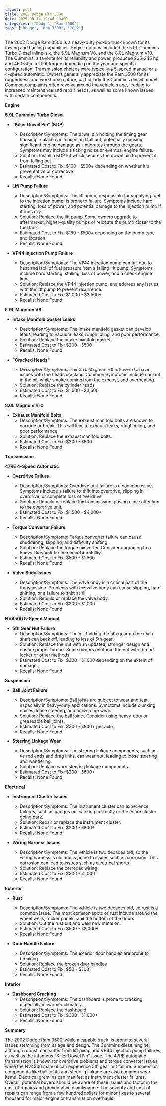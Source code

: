```yaml
---
layout: post
title: 2002 Dodge Ram 3500
date: 2025-03-14 12:46 -0400
categories: ["Dodge", "Ram 3500"]
tags: ["Dodge", "Ram 3500", "2002"]
---
```

The 2002 Dodge Ram 3500 is a heavy-duty pickup truck known for its towing and hauling capabilities. Engine options included the 5.9L Cummins Turbo Diesel inline-six, the 5.9L Magnum V8, and the 8.0L Magnum V10. The Cummins, a favorite for its reliability and power, produced 235-245 hp and 460-505 lb-ft of torque depending on the year and specific configuration. Transmission choices were typically a 5-speed manual or a 4-speed automatic. Owners generally appreciate the Ram 3500 for its ruggedness and workhorse nature, particularly the Cummins diesel model. Common complaints often revolve around the vehicle's age, leading to increased maintenance and repair needs, as well as some known issues with certain components.

**Engine**

**5.9L Cummins Turbo Diesel**

*   **"Killer Dowel Pin" (KDP)**
    *   Description/Symptoms: The dowel pin holding the timing gear housing in place can loosen and fall out, potentially causing significant engine damage as it migrates through the gears. Symptoms may include a ticking noise or eventual engine failure.
    *   Solution: Install a KDP kit which secures the dowel pin to prevent it from falling out.
    *   Estimated Cost to Fix: $100 - $500+ depending on whether it's preventative or corrective.
    *   Recalls: None Found

*   **Lift Pump Failure**
    *   Description/Symptoms: The lift pump, responsible for supplying fuel to the injection pump, is prone to failure. Symptoms include hard starting, loss of power, and potential damage to the injection pump if it runs dry.
    *   Solution: Replace the lift pump. Some owners upgrade to aftermarket, higher-quality pumps or relocate the pump closer to the fuel tank.
    *   Estimated Cost to Fix: $150 - $500+ depending on the pump type and location.
    *   Recalls: None Found

*   **VP44 Injection Pump Failure**
    *   Description/Symptoms: The VP44 injection pump can fail due to heat and lack of fuel pressure from a failing lift pump. Symptoms include hard starting, stalling, loss of power, and a check engine light.
    *   Solution: Replace the VP44 injection pump, and address any issues with the lift pump to prevent recurrence.
    *   Estimated Cost to Fix: $1,000 - $2,500+
    *   Recalls: None Found

**5.9L Magnum V8**

*   **Intake Manifold Gasket Leaks**
    *   Description/Symptoms: The intake manifold gasket can develop leaks, leading to vacuum leaks, rough idling, and poor performance.
    *   Solution: Replace the intake manifold gasket.
    *   Estimated Cost to Fix: $200 - $500
    *   Recalls: None Found

*   **"Cracked Heads"**
    *   Description/Symptoms: The 5.9L Magnum V8 is known to have issues with the heads cracking. Common Symptoms include coolant in the oil, white smoke coming from the exhaust, and overheating.
    *   Solution: Replace the cylinder heads
    *   Estimated Cost to Fix: $1,500 - $3,500
    *   Recalls: None Found

**8.0L Magnum V10**

*   **Exhaust Manifold Bolts**
    *   Description/Symptoms: The exhaust manifold bolts are known to corrode or break. This will lead to exhaust leaks, rough idling, and poor performance.
    *   Solution: Replace the exhaust manifold bolts.
    *   Estimated Cost to Fix: $200 - $600
    *   Recalls: None Found

**Transmission**

**47RE 4-Speed Automatic**

*   **Overdrive Failure**
    *   Description/Symptoms: Overdrive unit failure is a common issue. Symptoms include a failure to shift into overdrive, slipping in overdrive, or complete loss of overdrive.
    *   Solution: Rebuild or replace the transmission, paying close attention to the overdrive unit.
    *   Estimated Cost to Fix: $1,500 - $4,000+
    *   Recalls: None Found

*   **Torque Converter Failure**
    *   Description/Symptoms: Torque converter failure can cause shuddering, slipping, and difficulty shifting.
    *   Solution: Replace the torque converter. Consider upgrading to a heavy-duty unit for increased durability.
    *   Estimated Cost to Fix: $500 - $1,500
    *   Recalls: None Found

*   **Valve Body Issues**
    *   Description/Symptoms: The valve body is a critical part of the transmission. Problems with the valve body can cause slipping, hard shifting, or a failure to shift at all.
    *   Solution: Rebuild or replace the valve body.
    *   Estimated Cost to Fix: $300 - $1,000
    *   Recalls: None Found

**NV4500 5-Speed Manual**

*   **5th Gear Nut Failure**
    *   Description/Symptoms: The nut holding the 5th gear on the main shaft can back off, leading to loss of 5th gear.
    *   Solution: Replace the nut with an updated, stronger design and ensure proper torque. Some owners reinforce the nut with thread locker or other methods.
    *   Estimated Cost to Fix: $300 - $1,000 depending on the extent of damage.
    *   Recalls: None Found

**Suspension**

*   **Ball Joint Failure**
    *   Description/Symptoms: Ball joints are subject to wear and tear, especially in heavy-duty applications. Symptoms include clunking noises, loose steering, and uneven tire wear.
    *   Solution: Replace the ball joints. Consider using heavy-duty or greaseable ball joints.
    *   Estimated Cost to Fix: $300 - $800+ per axle.
    *   Recalls: None Found

*   **Steering Linkage Wear**
    *   Description/Symptoms: The steering linkage components, such as tie rod ends and drag links, can wear out, leading to loose steering and wandering.
    *   Solution: Replace worn steering linkage components.
    *   Estimated Cost to Fix: $200 - $600+
    *   Recalls: None Found

**Electrical**

*   **Instrument Cluster Issues**
    *   Description/Symptoms: The instrument cluster can experience failures, such as gauges not working correctly or the entire cluster going dark.
    *   Solution: Repair or replace the instrument cluster.
    *   Estimated Cost to Fix: $200 - $800+
    *   Recalls: None Found

*   **Wiring Harness Issues**
    *   Description/Symptoms: The vehicle is two decades old, so the wiring harness is old and is prone to issues such as corrosion. This corrosion can lead to issues such as electrical shorts.
    *   Solution: Replace the corroded wiring
    *   Estimated Cost to Fix: $300 - $1,000
    *   Recalls: None Found

**Exterior**

*   **Rust**
    *   Description/Symptoms: The vehicle is two decades old, so rust is a common issue. The most common spots of rust include around the wheel wells, rocker panels, and the bottom of the doors.
    *   Solution: Cut the rust out and weld new metal on.
    *   Estimated Cost to Fix: $500 - $2,000+
    *   Recalls: None Found

*   **Door Handle Failure**
    *   Description/Symptoms: The exterior door handles are prone to breaking.
    *   Solution: Replace the broken door handles
    *   Estimated Cost to Fix: $50 - $200
    *   Recalls: None Found

**Interior**

*   **Dashboard Cracking**
    *   Description/Symptoms: The dashboard is prone to cracking, especially in warmer climates.
    *   Solution: Replace the dashboard.
    *   Estimated Cost to Fix: $300 - $1,000+
    *   Recalls: None Found

**Summary**

The 2002 Dodge Ram 3500, while a capable truck, is prone to several issues stemming from its age and design. The Cummins diesel engine, although robust, can suffer from lift pump and VP44 injection pump failures, as well as the infamous "Killer Dowel Pin" issue. The 47RE automatic transmission is known for overdrive problems and torque converter issues, while the NV4500 manual can experience 5th gear nut failure. Suspension components like ball joints and steering linkage are also common wear items. Electrical gremlins can manifest as instrument cluster failures. Overall, potential buyers should be aware of these issues and factor in the cost of repairs and preventative maintenance. The severity and cost of repairs can range from a few hundred dollars for minor fixes to several thousand for major engine or transmission overhauls.


